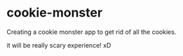 # cookie-monster
Creating a cookie monster app to get rid of all the cookies.

it will be really scary experience! xD
